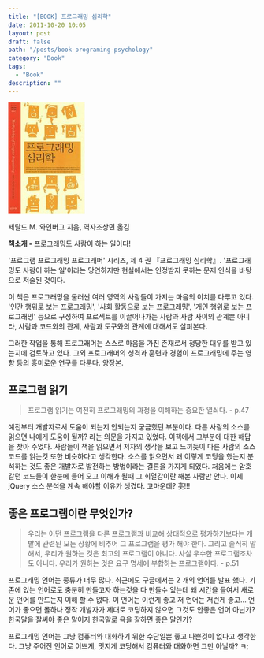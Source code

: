 ```yaml
---
title: "[BOOK] 프로그래밍 심리학"
date: 2011-10-20 10:05
layout: post
draft: false
path: "/posts/book-programing-psychology"
category: "Book"
tags: 
  - "Book"
description: ""  
---
```


![프로그래밍 심리학](book1.jpeg)

<p>제랄드 M. 와인버그 지음, 역자조상민 옮김</p>
<p><strong>책소개 -</strong> 프로그래밍도 사람이 하는 일이다!</p>

'프로그램 프로그래밍 프로그래머' 시리즈, 제 4 권 『프로그래밍 심리학』. '프로그래밍도 사람이 하는 일'이라는 당연하지만 현실에서는 인정받지 못하는 문제 인식을 바탕으로 저술된 것이다.

이 책은 프로그래밍을 둘러싼 여러 영역의 사람들이 가지는 마음의 이치를 다루고 있다. '인간 행위로 보는 프로그래밍', '사회 활동으로 보는 프로그래밍', '개인 행위로 보는 프로그래밍' 등으로 구성하여 프로젝트를 이끌어나가는 사람과 사람 사이의 관계뿐 아니라, 사람과 코드와의 관계, 사람과 도구와의 관계에 대해서도 살펴본다.

그러한 작업을 통해 프로그래머는 스스로 마음을 가진 존재로서 정당한 대우를 받고 있는지에 검토하고 있다. 그외 프로그래머의 성격과 훈련과 경험이 프로그래밍에 주는 영향 등의 흥미로운 연구를 다룬다. 양장본.

## 프로그램 읽기

> 프로그램 읽기는 여전히 프로그래밍의 과정을 이해하는 중요한 열쇠다. - p.47

예전부터 개발자로서 도움이 되는지 안되는지 궁금했던 부분이다.
다른 사람의 소스를 읽으면 나에게 도움이 될까? 라는 의문을 가지고 있었다.
이책에서 그부분에 대한 해답을 찾아 주었다.
사람들이 책을 읽으면서 저자의 생각을 보고 느끼듯이 다른 사람의 소스 코드를 읽는것 또한 비슷하다고 생각한다. 소스를 읽으면서 왜 이렇게 코딩을 했는지 분석하는 것도 좋은 개발자로 발전하는 방법이라는 결론을 가지게 되었다. 처음에는 암호 같던 코드들이 한눈에 들어 오고 이해가 될때 그 희열감이란 해본 사람만 안다.
이제 jQuery 소스 분석을 계속 해야할 이유가 생겼다.
고마운데? 훗!!!

## 좋은 프로그램이란 무엇인가?

> 우리는 어떤 프로그램을 다른 프로그램과 비교해 상대적으로 평가하기보다는 개발에 관련된 모든 상황에 비추어 그 프로그램을 평가 해야 한다. 그리고 솔직히 말해서, 우리가 원하는 것은 최고의 프로그램이 아니다. 사실 우수한 프로그램조차도 아니다. 우리가 원하는 것은 요구 명세에 부합하는 프로그램이다. - p.51

프로그래밍 언어는 종류가 너무 많다. 최근에도 구글에서는 2 개의 언어를 발표 했다.
기존에 있는 언어로도 충분히 만들고자 하는것을 다 만들수 있는데 왜 시간을 들여서 새로운 언어를 만드는지 이해 할 수 없다.
이 언어는 이런게 좋고 저 언어는 저런게 좋고... 언어가 좋으면 몰하나 정작 개발자가 제대로 코딩하지 않으면 그것도 안좋은 언어 아닌가? 한국말을 잘써야 좋은 말이지 한국말로 욕을 잘하면 좋은 말인가?

프로그래밍 언어는 그냥 컴퓨터와 대화하기 위한 수단일뿐 좋고 나쁜것이 없다고 생각한다. 그냥 주어진 언어로 이쁘게, 멋지게 코딩해서 컴퓨터와 대화하면 그만 아닐까? ㅋ;
